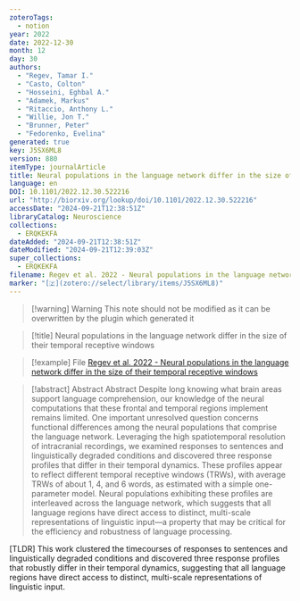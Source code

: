 ```yaml
---
zoteroTags:
  - notion
year: 2022
date: 2022-12-30
month: 12
day: 30
authors:
  - "Regev, Tamar I."
  - "Casto, Colton"
  - "Hosseini, Eghbal A."
  - "Adamek, Markus"
  - "Ritaccio, Anthony L."
  - "Willie, Jon T."
  - "Brunner, Peter"
  - "Fedorenko, Evelina"
generated: true
key: J5SX6ML8
version: 880
itemType: journalArticle
title: Neural populations in the language network differ in the size of their temporal receptive windows
language: en
DOI: 10.1101/2022.12.30.522216
url: "http://biorxiv.org/lookup/doi/10.1101/2022.12.30.522216"
accessDate: "2024-09-21T12:38:51Z"
libraryCatalog: Neuroscience
collections:
  - ERQKEKFA
dateAdded: "2024-09-21T12:38:51Z"
dateModified: "2024-09-21T12:39:03Z"
super_collections:
  - ERQKEKFA
filename: Regev et al. 2022 - Neural populations in the language network differ in the size of their temporal receptive windows
marker: "[🇿](zotero://select/library/items/J5SX6ML8)"
---
```


>[!warning] Warning
> This note should not be modified as it can be overwritten by the plugin which generated it

> [!title] Neural populations in the language network differ in the size of their temporal receptive windows

> [!example] File
> [Regev et al. 2022 - Neural populations in the language network differ in the size of their temporal receptive windows](Regev%20et%20al.%202022%20-%20Neural%20populations%20in%20the%20language%20network%20differ%20in%20the%20size%20of%20their%20temporal%20receptive%20windows.pdf)

> [!abstract] Abstract
> Abstract
>           Despite long knowing what brain areas support language comprehension, our knowledge of the neural computations that these frontal and temporal regions implement remains limited. One important unresolved question concerns functional differences among the neural populations that comprise the language network. Leveraging the high spatiotemporal resolution of intracranial recordings, we examined responses to sentences and linguistically degraded conditions and discovered three response profiles that differ in their temporal dynamics. These profiles appear to reflect different temporal receptive windows (TRWs), with average TRWs of about 1, 4, and 6 words, as estimated with a simple one-parameter model. Neural populations exhibiting these profiles are interleaved across the language network, which suggests that all language regions have direct access to distinct, multi-scale representations of linguistic input—a property that may be critical for the efficiency and robustness of language processing.

[TLDR] This work clustered the timecourses of responses to sentences and linguistically degraded conditions and discovered three response profiles that robustly differ in their temporal dynamics, suggesting that all language regions have direct access to distinct, multi-scale representations of linguistic input.

